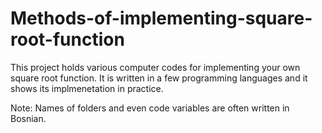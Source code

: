 # Methods-of-implementing-square-root-function

This project holds various computer codes for implementing your own square root function.
It is written in a few programming languages and it shows its implmenetation in practice.

Note: Names of folders and even code variables are often written in Bosnian.
